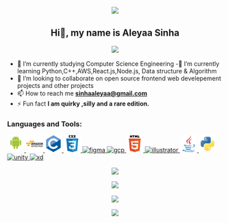 <p align="center">
 <img  src="https://c.tenor.com/RZ1Cq8RF_FwAAAAd/anime-crazy.gif">
  </p>

<h2 align="center"> Hi👋, my name is Aleyaa Sinha</h2>
<p align="center">
  <a href="https://github.com/DenverCoder1/readme-typing-svg"><img src="https://readme-typing-svg.herokuapp.com?font=Mitr&color=6633CCsize=24&center=true&vCenter=true&lines=+Software+developer;UI+/+UX+designer;+Front+-+end+developer"></a>
  
</p>


<p align="center">

- 🔭 I’m currently studying Computer Science Engineering 
-🌱 I’m currently learning Python,C++,AWS,React.js,Node.js, Data structure & Algorithm
- 👯 I’m looking to collaborate on open source frontend web develepement projects and other projects
- 📫 How to reach me **sinhaaleyaa@gmail.com**
- ⚡ Fun fact **I am quirky ,silly and a rare edition.**



<h3 align="left">Languages and Tools:</h3>
<p align="left"> <a href="https://developer.android.com" target="_blank"> <img src="https://raw.githubusercontent.com/devicons/devicon/master/icons/android/android-original-wordmark.svg" alt="android" width="40" height="40"/> </a> <a href="https://aws.amazon.com" target="_blank"> <img src="https://raw.githubusercontent.com/devicons/devicon/master/icons/amazonwebservices/amazonwebservices-original-wordmark.svg" alt="aws" width="40" height="40"/> </a> <a href="https://www.cprogramming.com/" target="_blank"> <img src="https://raw.githubusercontent.com/devicons/devicon/master/icons/c/c-original.svg" alt="c" width="40" height="40"/> </a> <a href="https://www.w3schools.com/css/" target="_blank"> <img src="https://raw.githubusercontent.com/devicons/devicon/master/icons/css3/css3-original-wordmark.svg" alt="css3" width="40" height="40"/> </a> <a href="https://www.figma.com/" target="_blank"> <img src="https://www.vectorlogo.zone/logos/figma/figma-icon.svg" alt="figma" width="40" height="40"/> </a> <a href="https://cloud.google.com" target="_blank"> <img src="https://www.vectorlogo.zone/logos/google_cloud/google_cloud-icon.svg" alt="gcp" width="40" height="40"/> </a> <a href="https://www.w3.org/html/" target="_blank"> <img src="https://raw.githubusercontent.com/devicons/devicon/master/icons/html5/html5-original-wordmark.svg" alt="html5" width="40" height="40"/> </a> <a href="https://www.adobe.com/in/products/illustrator.html" target="_blank"> <img src="https://www.vectorlogo.zone/logos/adobe_illustrator/adobe_illustrator-icon.svg" alt="illustrator" width="40" height="40"/> </a> <a href="https://www.java.com" target="_blank"> <img src="https://raw.githubusercontent.com/devicons/devicon/master/icons/java/java-original.svg" alt="java" width="40" height="40"/> </a> <a href="https://www.python.org" target="_blank"> <img src="https://raw.githubusercontent.com/devicons/devicon/master/icons/python/python-original.svg" alt="python" width="40" height="40"/> </a> <a href="https://unity.com/" target="_blank"> <img src="https://www.vectorlogo.zone/logos/unity3d/unity3d-icon.svg" alt="unity" width="40" height="40"/> </a> <a href="https://www.adobe.com/products/xd.html" target="_blank"> <img src="https://cdn.worldvectorlogo.com/logos/adobe-xd.svg" alt="xd" width="40" height="40"/> </a> </p>

 

  <p align="center">
   <img align="center" src="https://gpvc.arturio.dev/aleyaasinha">
 
   
  <p align="center"> 
  <img align="center" src="https://github-readme-stats.vercel.app/api?username=aleyaasinha&theme=synthwave&show_icons=true&count_private=true"> 

  
   <p align="center">
     <img align="center" src="https://activity-graph.herokuapp.com/graph?username=aleyaasinha"> 

   <p align="center">
    <img align="center" src="https://github-readme-streak-stats.herokuapp.com/?user=aleyaasinha&theme=dark"> 

   
